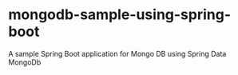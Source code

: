 # mongodb-sample-using-spring-boot
A sample Spring Boot application for Mongo DB using Spring Data MongoDb
